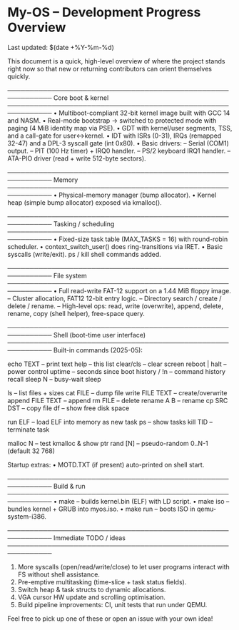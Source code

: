 My-OS – Development Progress Overview
====================================

Last updated: $(date +%Y-%m-%d)

This document is a quick, high-level overview of where the project
stands right now so that new or returning contributors can orient
themselves quickly.

────────────────────────────────────────────────────────────
Core boot & kernel
────────────────────────────────────────────────────────────
• Multiboot-compliant 32-bit kernel image built with GCC 14 and NASM.
• Real-mode bootstrap → switched to protected mode with paging (4 MiB
  identity map via PSE).
• GDT with kernel/user segments, TSS, and a call-gate for user↔kernel.
• IDT with ISRs (0-31), IRQs (remapped 32-47) and a DPL-3 syscall gate
  (int 0x80).
• Basic drivers:
    – Serial (COM1) output.
    – PIT (100 Hz timer) + IRQ0 handler.
    – PS/2 keyboard IRQ1 handler.
    – ATA-PIO driver (read + write 512-byte sectors).

────────────────────────────────────────────────────────────
Memory
────────────────────────────────────────────────────────────
• Physical-memory manager (bump allocator).
• Kernel heap (simple bump allocator) exposed via kmalloc().

────────────────────────────────────────────────────────────
Tasking / scheduling
────────────────────────────────────────────────────────────
• Fixed-size task table (MAX_TASKS = 16) with round-robin scheduler.
• context_switch_user() does ring-transitions via IRET.
• Basic syscalls (write/exit).  ps / kill shell commands added.

────────────────────────────────────────────────────────────
File system
────────────────────────────────────────────────────────────
• Full read-write FAT-12 support on a 1.44 MiB floppy image.
    – Cluster allocation, FAT12 12-bit entry logic.
    – Directory search / create / delete / rename.
    – High-level ops: read, write (overwrite), append, delete, rename,
      copy (shell helper), free-space query.

────────────────────────────────────────────────────────────
Shell (boot-time user interface)
────────────────────────────────────────────────────────────
Built-in commands (2025-05):

  echo TEXT              – print text
  help                   – this list
  clear/cls              – clear screen
  reboot | halt          – power control
  uptime                 – seconds since boot
  history / !n           – command history recall
  sleep N                – busy-wait sleep

  ls                     – list files + sizes
  cat FILE               – dump file
  write  FILE TEXT       – create/overwrite
  append FILE TEXT       – append
  rm FILE                – delete
  rename A B             – rename
  cp SRC DST             – copy file
  df                     – show free disk space

  run ELF                – load ELF into memory as new task
  ps                     – show tasks
  kill TID               – terminate task

  malloc N               – test kmalloc & show ptr
  rand [N]               – pseudo-random 0..N-1 (default 32 768)

Startup extras:
• MOTD.TXT (if present) auto-printed on shell start.

────────────────────────────────────────────────────────────
Build & run
────────────────────────────────────────────────────────────
• make              – builds kernel.bin (ELF) with LD script.
• make iso          – bundles kernel + GRUB into myos.iso.
• make run          – boots ISO in qemu-system-i386.

────────────────────────────────────────────────────────────
Immediate TODO / ideas
────────────────────────────────────────────────────────────
1. More syscalls (open/read/write/close) to let user programs interact
   with FS without shell assistance.
2. Pre-emptive multitasking (time-slice + task status fields).
3. Switch heap & task structs to dynamic allocations.
4. VGA cursor HW update and scrolling optimisation.
5. Build pipeline improvements: CI, unit tests that run under QEMU.

Feel free to pick up one of these or open an issue with your own idea!